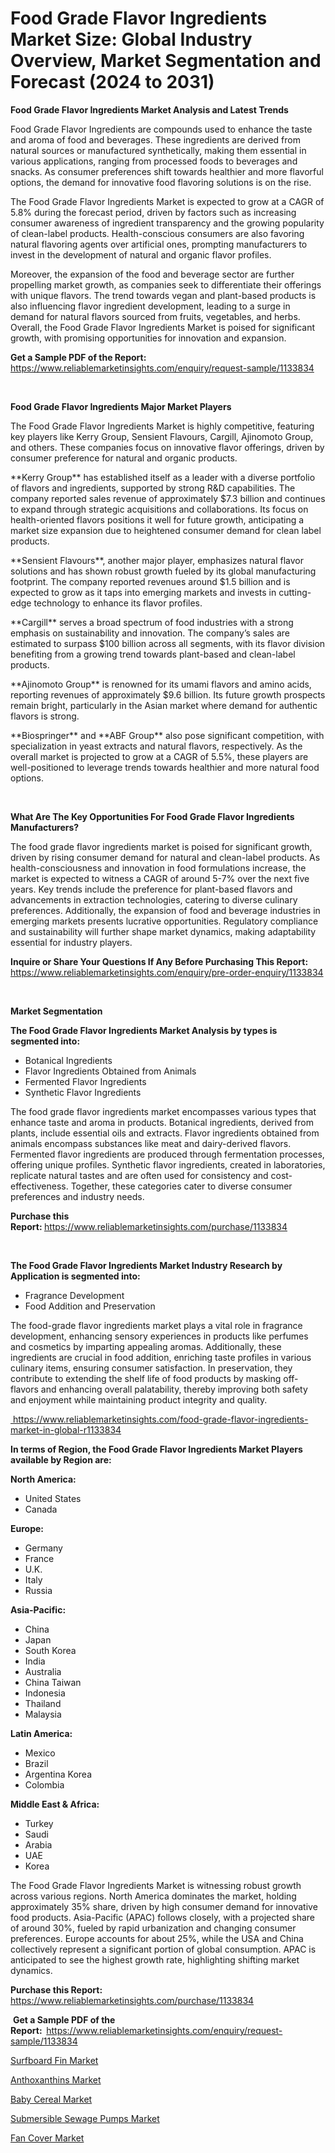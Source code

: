 <p><h1>Food Grade Flavor Ingredients Market Size: Global Industry Overview, Market Segmentation and Forecast (2024 to 2031)</h1></p><p><strong>Food Grade Flavor Ingredients Market Analysis and Latest Trends</strong></p>
<p><p>Food Grade Flavor Ingredients are compounds used to enhance the taste and aroma of food and beverages. These ingredients are derived from natural sources or manufactured synthetically, making them essential in various applications, ranging from processed foods to beverages and snacks. As consumer preferences shift towards healthier and more flavorful options, the demand for innovative food flavoring solutions is on the rise.</p><p>The Food Grade Flavor Ingredients Market is expected to grow at a CAGR of 5.8% during the forecast period, driven by factors such as increasing consumer awareness of ingredient transparency and the growing popularity of clean-label products. Health-conscious consumers are also favoring natural flavoring agents over artificial ones, prompting manufacturers to invest in the development of natural and organic flavor profiles.</p><p>Moreover, the expansion of the food and beverage sector are further propelling market growth, as companies seek to differentiate their offerings with unique flavors. The trend towards vegan and plant-based products is also influencing flavor ingredient development, leading to a surge in demand for natural flavors sourced from fruits, vegetables, and herbs. Overall, the Food Grade Flavor Ingredients Market is poised for significant growth, with promising opportunities for innovation and expansion.</p></p>
<p><strong>Get a Sample PDF of the Report:&nbsp;</strong> <a href="https://www.reliablemarketinsights.com/enquiry/request-sample/1133834?utm_campaign=1331&utm_medium=2&utm_source=Github&utm_content=ia&utm_term=18102024&utm_id=food-grade-flavor-ingredients">https://www.reliablemarketinsights.com/enquiry/request-sample/1133834</a></p>
<p>&nbsp;</p>
<p><strong>Food Grade Flavor Ingredients Major Market Players</strong></p>
<p><p>The Food Grade Flavor Ingredients Market is highly competitive, featuring key players like Kerry Group, Sensient Flavours, Cargill, Ajinomoto Group, and others. These companies focus on innovative flavor offerings, driven by consumer preference for natural and organic products.</p><p>**Kerry Group** has established itself as a leader with a diverse portfolio of flavors and ingredients, supported by strong R&D capabilities. The company reported sales revenue of approximately $7.3 billion and continues to expand through strategic acquisitions and collaborations. Its focus on health-oriented flavors positions it well for future growth, anticipating a market size expansion due to heightened consumer demand for clean label products.</p><p>**Sensient Flavours**, another major player, emphasizes natural flavor solutions and has shown robust growth fueled by its global manufacturing footprint. The company reported revenues around $1.5 billion and is expected to grow as it taps into emerging markets and invests in cutting-edge technology to enhance its flavor profiles.</p><p>**Cargill** serves a broad spectrum of food industries with a strong emphasis on sustainability and innovation. The company’s sales are estimated to surpass $100 billion across all segments, with its flavor division benefiting from a growing trend towards plant-based and clean-label products.</p><p>**Ajinomoto Group** is renowned for its umami flavors and amino acids, reporting revenues of approximately $9.6 billion. Its future growth prospects remain bright, particularly in the Asian market where demand for authentic flavors is strong.</p><p>**Biospringer** and **ABF Group** also pose significant competition, with specialization in yeast extracts and natural flavors, respectively. As the overall market is projected to grow at a CAGR of 5.5%, these players are well-positioned to leverage trends towards healthier and more natural food options.</p></p>
<p>&nbsp;</p>
<p><strong>What Are The Key Opportunities For Food Grade Flavor Ingredients Manufacturers?</strong></p>
<p><p>The food grade flavor ingredients market is poised for significant growth, driven by rising consumer demand for natural and clean-label products. As health-consciousness and innovation in food formulations increase, the market is expected to witness a CAGR of around 5-7% over the next five years. Key trends include the preference for plant-based flavors and advancements in extraction technologies, catering to diverse culinary preferences. Additionally, the expansion of food and beverage industries in emerging markets presents lucrative opportunities. Regulatory compliance and sustainability will further shape market dynamics, making adaptability essential for industry players.</p></p>
<p><strong>Inquire or Share Your Questions If Any Before Purchasing This Report:</strong> <a href="https://www.reliablemarketinsights.com/enquiry/pre-order-enquiry/1133834?utm_campaign=1331&utm_medium=2&utm_source=Github&utm_content=ia&utm_term=18102024&utm_id=food-grade-flavor-ingredients">https://www.reliablemarketinsights.com/enquiry/pre-order-enquiry/1133834</a></p>
<p>&nbsp;</p>
<p><strong>Market Segmentation</strong></p>
<p><strong>The Food Grade Flavor Ingredients Market Analysis by types is segmented into:</strong></p>
<p><ul><li>Botanical Ingredients</li><li>Flavor Ingredients Obtained from Animals</li><li>Fermented Flavor Ingredients</li><li>Synthetic Flavor Ingredients</li></ul></p>
<p><p>The food grade flavor ingredients market encompasses various types that enhance taste and aroma in products. Botanical ingredients, derived from plants, include essential oils and extracts. Flavor ingredients obtained from animals encompass substances like meat and dairy-derived flavors. Fermented flavor ingredients are produced through fermentation processes, offering unique profiles. Synthetic flavor ingredients, created in laboratories, replicate natural tastes and are often used for consistency and cost-effectiveness. Together, these categories cater to diverse consumer preferences and industry needs.</p></p>
<p><strong>Purchase this Report:&nbsp;</strong><a href="https://www.reliablemarketinsights.com/purchase/1133834?utm_campaign=1331&utm_medium=2&utm_source=Github&utm_content=ia&utm_term=18102024&utm_id=food-grade-flavor-ingredients">https://www.reliablemarketinsights.com/purchase/1133834</a></p>
<p>&nbsp;</p>
<p><strong>The Food Grade Flavor Ingredients Market Industry Research by Application is segmented into:</strong></p>
<p><ul><li>Fragrance Development</li><li>Food Addition and Preservation</li></ul></p>
<p><p>The food-grade flavor ingredients market plays a vital role in fragrance development, enhancing sensory experiences in products like perfumes and cosmetics by imparting appealing aromas. Additionally, these ingredients are crucial in food addition, enriching taste profiles in various culinary items, ensuring consumer satisfaction. In preservation, they contribute to extending the shelf life of food products by masking off-flavors and enhancing overall palatability, thereby improving both safety and enjoyment while maintaining product integrity and quality.</p></p>
<p><a href="https://www.reliablemarketinsights.com/food-grade-flavor-ingredients-market-in-global-r1133834?utm_campaign=1331&utm_medium=2&utm_source=Github&utm_content=ia&utm_term=18102024&utm_id=food-grade-flavor-ingredients">&nbsp;https://www.reliablemarketinsights.com/food-grade-flavor-ingredients-market-in-global-r1133834</a></p>
<p><strong>In terms of Region, the Food Grade Flavor Ingredients Market Players available by Region are:</strong></p>
<p>
    <p> <strong> North America: </strong>
        <ul>
            <li>United States</li>
            <li>Canada</li>
        </ul>
        </p> 
    <p> <strong> Europe: </strong>
        <ul>
            <li>Germany</li>
            <li>France</li>
            <li>U.K.</li>
            <li>Italy</li>
            <li>Russia</li>
        </ul>
        </p> 
    <p> <strong> Asia-Pacific: </strong>
        <ul>
            <li>China</li>
            <li>Japan</li>
            <li>South Korea</li>
            <li>India</li>
            <li>Australia</li>
            <li>China Taiwan</li>
            <li>Indonesia</li>
            <li>Thailand</li>
            <li>Malaysia</li>
        </ul>
        </p> 
    <p> <strong> Latin America: </strong>
        <ul>
            <li>Mexico</li>
            <li>Brazil</li>
            <li>Argentina Korea</li>
            <li>Colombia</li>
        </ul>
        </p> 
    <p> <strong> Middle East & Africa: </strong>
        <ul>
            <li>Turkey</li>
            <li>Saudi</li>
            <li>Arabia</li>
            <li>UAE</li>
            <li>Korea</li>
        </ul>
    </p>
    </p>
<p><p>The Food Grade Flavor Ingredients Market is witnessing robust growth across various regions. North America dominates the market, holding approximately 35% share, driven by high consumer demand for innovative food products. Asia-Pacific (APAC) follows closely, with a projected share of around 30%, fueled by rapid urbanization and changing consumer preferences. Europe accounts for about 25%, while the USA and China collectively represent a significant portion of global consumption. APAC is anticipated to see the highest growth rate, highlighting shifting market dynamics.</p></p>
<p><strong>Purchase this Report: </strong><a href="https://www.reliablemarketinsights.com/purchase/1133834?utm_campaign=1331&utm_medium=2&utm_source=Github&utm_content=ia&utm_term=18102024&utm_id=food-grade-flavor-ingredients">https://www.reliablemarketinsights.com/purchase/1133834</a></p>
<p>&nbsp;<strong>Get a Sample PDF of the Report:&nbsp;&nbsp;</strong><a href="https://www.reliablemarketinsights.com/enquiry/request-sample/1133834?utm_campaign=1331&utm_medium=2&utm_source=Github&utm_content=ia&utm_term=18102024&utm_id=food-grade-flavor-ingredients">https://www.reliablemarketinsights.com/enquiry/request-sample/1133834</a></p>
<p><strong></strong></p>
<p><p><a href="https://github.com/joannesouthgate/Market-Research-Report-List-5/blob/main/surfboard-fin-market.md?utm_campaign=1331&utm_medium=2&utm_source=Github&utm_content=ia&utm_term=18102024&utm_id=food-grade-flavor-ingredients">Surfboard Fin Market</a></p><p><a href="https://www.linkedin.com/pulse/anthoxanthins-market-consolidation-impact-structure-2024-2031-n0cye?utm_campaign=1331&utm_medium=2&utm_source=Github&utm_content=ia&utm_term=18102024&utm_id=food-grade-flavor-ingredients">Anthoxanthins Market</a></p><p><a href="https://www.linkedin.com/pulse/baby-cereal-market-global-share-ranking-overall-sales-icb8e?utm_campaign=1331&utm_medium=2&utm_source=Github&utm_content=ia&utm_term=18102024&utm_id=food-grade-flavor-ingredients">Baby Cereal Market</a></p><p><a href="https://www.linkedin.com/pulse/global-submersible-sewage-pumps-market-opportunities-i2u4c?utm_campaign=1331&utm_medium=2&utm_source=Github&utm_content=ia&utm_term=18102024&utm_id=food-grade-flavor-ingredients">Submersible Sewage Pumps Market</a></p><p><a href="https://issuu.com/reportprime-2/docs/fan-cover-market-size-2030.pptx_447cbb707431fe?utm_campaign=1331&utm_medium=2&utm_source=Github&utm_content=ia&utm_term=18102024&utm_id=food-grade-flavor-ingredients">Fan Cover Market</a></p></p>